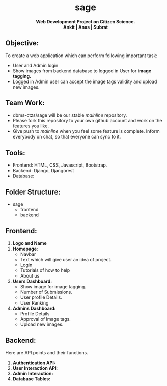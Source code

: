 # <center>sage</center>
#### <center>Web Development Project on Citizen Science.<br>Ankit | Anas | Subrat</center>

## Objective:
To create a web application which can perform following important task:
- User and Admin login
- Show images from backend database to logged in  User for **image tagging.**
- Logged in Admin user can accept the image tags validity and upload new images.

## Team Work:
- dbms-ctzs/sage will be our stable *mainline* repository.
- Please fork this repository to your own github account and work on the features you like.
- Give push to *mainline* when you feel some feature is complete. Inform everybody on chat, so that everyone can sync to it.

## Tools:
- Frontend: HTML, CSS, Javascript, Bootstrap.
- Backend: Django, Djangorest
- Database:

## Folder Structure:
- sage
     - frontend
     - backend

## Frontend:
1. **Logo and Name**
2. **Homepage**: 
     - Navbar
     - Text which will give user an idea of project.
     - Login
     - Tutorials of how to help
     - About us
3. **Users Dashboard:**  
    - Show image for image tagging.
    - Number of Submissions.
    - User profile Details.
    - User Ranking
4. **Admins Dashboard:**
    - Profile Details
    - Approval of Image tags.
    - Upload new images.

## Backend:
Here are API points and their functions.
1. **Authentication API:**
2. **User Interaction API**:
3. **Admin Interaction:**
4. **Database Tables:**
 

